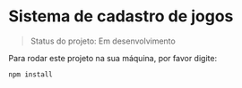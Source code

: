 # Sistema de cadastro de jogos

>Status do projeto: Em desenvolvimento

Para rodar este projeto na sua máquina, por favor digite:

```
npm install
```
